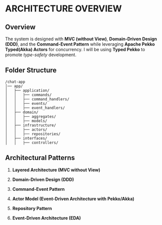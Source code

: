 # ARCHITECTURE OVERVIEW

## Overview

The system is designed with **MVC (without View)**, **Domain-Driven Design (DDD)**, and the **Command-Event Pattern** while leveraging **Apache Pekko Typed(Akka) Actors** for concurrency. I will be using **Typed Pekko** to promote _type-safety_ development.

## Folder Structure

```
/chat-app
│── app/
│   ├── application/
│   │   ├── commands/
│   │   ├── command_handlers/
│   │   ├── events/
│   │   ├── event_handlers/
│   ├── domain/
│   │   ├── aggregates/
│   │   ├── models/
│   ├── infrastructure/
│   │   ├── actors/
│   │   ├── repositories/
│   ├── interfaces/
│   │   ├── controllers/
```

## Architectural Patterns

1. **Layered Architecture (MVC without View)**

2. **Domain-Driven Design (DDD)**

3. **Command-Event Pattern**

4. **Actor Model (Event-Driven Architecture with Pekko/Akka)**

5. **Repository Pattern**

6. **Event-Driven Architecture (EDA)**
